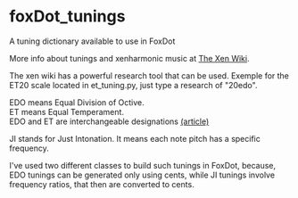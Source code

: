 # foxDot_tunings
A tuning dictionary available to use in FoxDot

More info about tunings and xenharmonic music at [The Xen Wiki](https://en.xen.wiki/w/Main_Page).  

The xen wiki has a powerful research tool that can be used. Exemple for the ET20 scale located in et_tuning.py, just type a research of "20edo".  

EDO means Equal Division of Octive.  
ET means Equal Temperament.  
EDO and ET are interchangeable designations [(article)](https://sevish.com/2016/whats-the-difference-between-et-and-edo/)

JI stands for Just Intonation. It means each note pitch has a specific frequency.

I've used two different classes to build such tunings in FoxDot, because, EDO tunings can be generated only using cents,
while JI tunings involve frequency ratios, that then are converted to cents.
